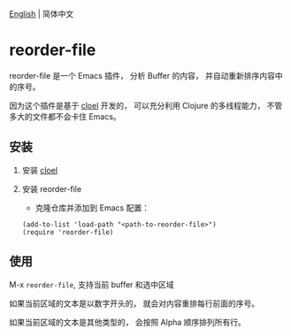 [English](./README.md) | 简体中文

# reorder-file

reorder-file 是一个 Emacs 插件， 分析 Buffer 的内容， 并自动重新排序内容中的序号。

因为这个插件是基于 [cloel](https://github.com/manateelazycat/cloel) 开发的， 可以充分利用 Clojure 的多线程能力， 不管多大的文件都不会卡住 Emacs。

## 安装

1. 安装 [cloel](https://github.com/manateelazycat/cloel)

2. 安装 reorder-file
   - 克隆仓库并添加到 Emacs 配置：
   ```elisp
   (add-to-list 'load-path "<path-to-reorder-file>")
   (require 'reorder-file)
   ```

## 使用
M-x `reorder-file`, 支持当前 buffer 和选中区域

如果当前区域的文本是以数字开头的， 就会对内容重排每行前面的序号。

如果当前区域的文本是其他类型的， 会按照 Alpha 顺序排列所有行。